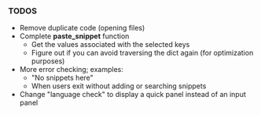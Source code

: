 ### TODOS

+ Remove duplicate code (opening files)
+ Complete **paste_snippet** function
    * Get the values associated with the selected keys 
    * Figure out if you can avoid traversing the dict again (for optimization purposes)
+ More error checking; examples:
    * "No snippets here"
    * When users exit without adding or searching snippets
+ Change "language check" to display a quick panel instead of an input panel

